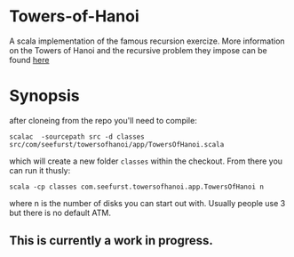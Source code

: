 # Towers-of-Hanoi
A scala implementation of the famous recursion exercize. More information on the Towers of Hanoi and the recursive problem they impose can be found [here](https://en.wikipedia.org/wiki/Tower_of_Hanoi)

# Synopsis
after cloneing from the repo you'll need to compile:

```scalac  -sourcepath src -d classes src/com/seefurst/towersofhanoi/app/TowersOfHanoi.scala```

which will create a new folder `classes` within the checkout. From there you can run it thusly:

```scala -cp classes com.seefurst.towersofhanoi.app.TowersOfHanoi n``` 

where n is the number of disks you can start out with. Usually people use 3 but there is no default ATM.

## This is currently a work in progress.
